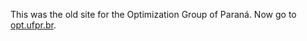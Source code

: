 This was the old site for the Optimization Group of Paraná.
Now go to [opt.ufpr.br](https://opt.ufpr.br).
